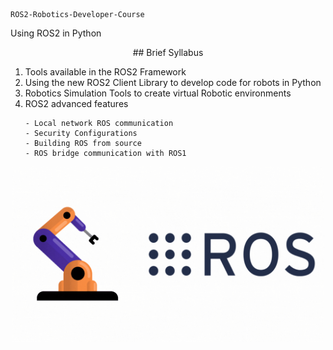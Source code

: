 ```
ROS2-Robotics-Developer-Course
```
Using ROS2 in Python

<center> ## Brief Syllabus </center>

1. Tools available in the ROS2 Framework
2. Using the new ROS2 Client Library to develop code for robots in Python
3. Robotics Simulation Tools to create virtual Robotic environments
4. ROS2 advanced features
   ```
   - Local network ROS communication
   - Security Configurations
   - Building ROS from source
   - ROS bridge communication with ROS1
   ```

<p align="center">
  <img src="images/demo.gif" alt="Demo GIF" width="500">
</p>

